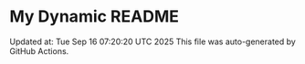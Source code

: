 # My Dynamic README
Updated at: Tue Sep 16 07:20:20 UTC 2025
This file was auto-generated by GitHub Actions.
